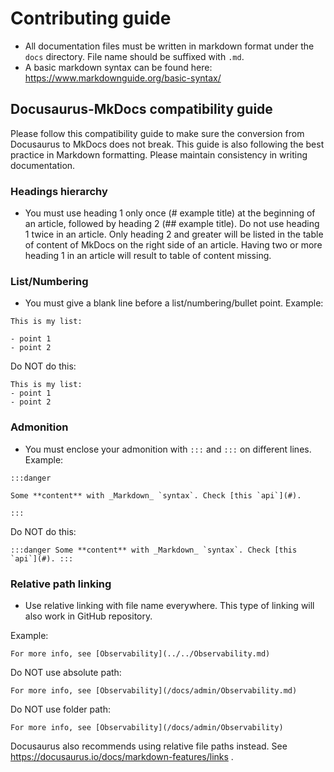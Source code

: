 # Contributing guide

* All documentation files must be written in markdown format under the `docs` directory. File name should be suffixed with `.md`.
* A basic markdown syntax can be found here: https://www.markdownguide.org/basic-syntax/

## Docusaurus-MkDocs compatibility guide

Please follow this compatibility guide to make sure the conversion from Docusaurus to MkDocs does not break. This guide is also following the best practice in Markdown formatting. Please maintain consistency in writing documentation.

### Headings hierarchy

- You must use heading 1 only once (# example title) at the beginning of an article, followed by heading 2 (## example title). Do not use heading 1 twice in an article. Only heading 2 and greater will be listed in the table of content of MkDocs on the right side of an article. Having two or more heading 1 in an article will result to table of content missing.

### List/Numbering

- You must give a blank line before a list/numbering/bullet point. Example:

```
This is my list:

- point 1
- point 2
```

Do NOT do this:

```
This is my list:
- point 1
- point 2
```

### Admonition

- You must enclose your admonition with `:::` and `:::` on different lines. Example:

```
:::danger

Some **content** with _Markdown_ `syntax`. Check [this `api`](#).

:::
```

Do NOT do this:

```
:::danger Some **content** with _Markdown_ `syntax`. Check [this `api`](#). :::
```


### Relative path linking

- Use relative linking with file name everywhere. This type of linking will also work in GitHub repository.

Example:

```
For more info, see [Observability](../../Observability.md)
```

Do NOT use absolute path:

```
For more info, see [Observability](/docs/admin/Observability.md)
```

Do NOT use folder path:

```
For more info, see [Observability](/docs/admin/Observability)
```

Docusaurus also recommends using relative file paths instead. See https://docusaurus.io/docs/markdown-features/links .
